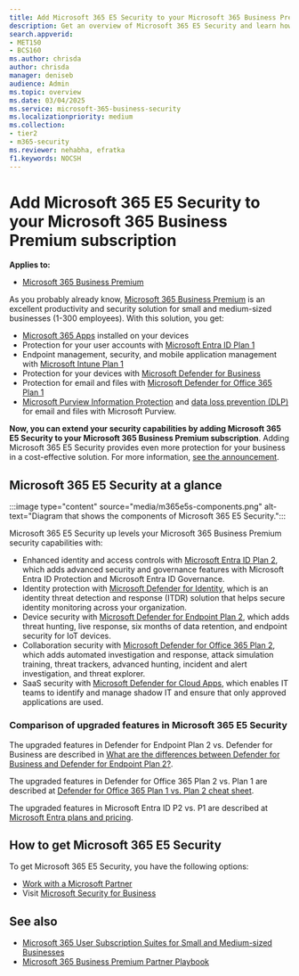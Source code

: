 ```yaml
---
title: Add Microsoft 365 E5 Security to your Microsoft 365 Business Premium subscription
description: Get an overview of Microsoft 365 E5 Security and learn how to add it to your Microsoft 365 Business Premium subscription.
search.appverid:
- MET150
- BCS160
ms.author: chrisda
author: chrisda
manager: deniseb
audience: Admin
ms.topic: overview
ms.date: 03/04/2025
ms.service: microsoft-365-business-security
ms.localizationpriority: medium
ms.collection:
- tier2
- m365-security
ms.reviewer: nehabha, efratka
f1.keywords: NOCSH
---
```


# Add Microsoft 365 E5 Security to your Microsoft 365 Business Premium subscription

**Applies to:**

- [Microsoft 365 Business Premium](m365bp-overview.md)

As you probably already know, [Microsoft 365 Business Premium](m365bp-overview.md) is an excellent productivity and security solution for small and medium-sized businesses (1-300 employees). With this solution, you get:

- [Microsoft 365 Apps](/microsoft-365/admin/setup/install-applications) installed on your devices
- Protection for your user accounts with [Microsoft Entra ID Plan 1](/entra/fundamentals/whatis)
- Endpoint management, security, and mobile application management with [Microsoft Intune Plan 1](/mem/intune/fundamentals/what-is-intune)
- Protection for your devices with [Microsoft Defender for Business](/defender-business/mdb-overview)
- Protection for email and files with [Microsoft Defender for Office 365 Plan 1](/defender-office-365/mdo-about#defender-for-office-365-plan-1-capabilities)
- [Microsoft Purview Information Protection](/azure/information-protection/what-is-information-protection) and [data loss prevention (DLP)](/purview/dlp-learn-about-dlp) for email and files with Microsoft Purview.

**Now, you can extend your security capabilities by adding Microsoft 365 E5 Security to your Microsoft 365 Business Premium subscription**. Adding Microsoft 365 E5 Security provides even more protection for your business in a cost-effective solution. For more information, [see the announcement](https://aka.ms/BusinessPremiumPlusE5SecurityBlog).

## Microsoft 365 E5 Security at a glance

:::image type="content" source="media/m365e5s-components.png" alt-text="Diagram that shows the components of Microsoft 365 E5 Security.":::

Microsoft 365 E5 Security up levels your Microsoft 365 Business Premium security capabilities with:

- Enhanced identity and access controls with [Microsoft Entra ID Plan 2](/entra/fundamentals/licensing), which adds advanced security and governance features with Microsoft Entra ID Protection and Microsoft Entra ID Governance.
- Identity protection with [Microsoft Defender for Identity](/defender-for-identity/what-is), which is an identity threat detection and response (ITDR) solution that helps secure identity monitoring across your organization.
- Device security with [Microsoft Defender for Endpoint Plan 2](/defender-endpoint/microsoft-defender-endpoint), which adds threat hunting, live response, six months of data retention, and endpoint security for IoT devices.
- Collaboration security with [Microsoft Defender for Office 365 Plan 2](/defender-office-365/mdo-about#defender-for-office-365-plan-1-vs-plan-2-cheat-sheet), which adds automated investigation and response, attack simulation training, threat trackers, advanced hunting, incident and alert investigation, and threat explorer.
- SaaS security with [Microsoft Defender for Cloud Apps](/defender-cloud-apps/what-is-defender-for-cloud-apps), which enables IT teams to identify and manage shadow IT and ensure that only approved applications are used.

### Comparison of upgraded features in Microsoft 365 E5 Security

The upgraded features in Defender for Endpoint Plan 2 vs. Defender for Business are described in [What are the differences between Defender for Business and Defender for Endpoint Plan 2?](/defender-business/mdb-faq#what-are-the-differences-between-defender-for-business-and-defender-for-endpoint-plans-1-and-2).

The upgraded features in Defender for Office 365 Plan 2 vs. Plan 1 are described at [Defender for Office 365 Plan 1 vs. Plan 2 cheat sheet](/defender-office-365/mdo-about#defender-for-office-365-plan-1-vs-plan-2-cheat-sheet).

The upgraded features in Microsoft Entra ID P2 vs. P1 are described at [Microsoft Entra plans and pricing](https://www.microsoft.com/security/business/microsoft-entra-pricing).

## How to get Microsoft 365 E5 Security

To get Microsoft 365 E5 Security, you have the following options:

- [Work with a Microsoft Partner](/microsoft-365/admin/manage/find-your-partner-or-reseller)
- Visit [Microsoft Security for Business](https://aka.ms/SMBSecurity)

## See also

- [Microsoft 365 User Subscription Suites for Small and Medium-sized Businesses](https://cdn-dynmedia-1.microsoft.com/is/content/microsoftcorp/microsoft/final/en-us/microsoft-brand/documents/modern-work-plan-comparison-smb5.pdf)
- [Microsoft 365 Business Premium Partner Playbook](https://aka.ms/M365BPPartnerPlaybook)